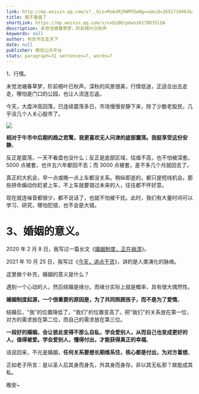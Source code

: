 ```yaml
---
link: http://mp.weixin.qq.com/s?__biz=MzAxMjM4MTEwNg==&mid=2651716063&idx=1&sn=56cd88909ffd6c3df310ae1feea5e0c9&chksm=804be702b73c6e142e60bdb13fd7478aebeb197d5fa953162acf9742d57b8cd11fbb49ef192e#rd
title: 都不看盘了
shortLink: https://mp.weixin.qq.com/s/vxQsB6tpdwnzK17BD35lQA
description: 未觉池塘春草梦，阶前梧叶已秋声
keywords: null
author: 布衣书生走天下
date: null
publisher: 微信公众平台
stats: paragraph=31 sentences=7, words=7
---
```


1、行情。

未觉池塘春草梦，阶前梧叶已秋声。深秋的风景很美，行情低迷，正适合出去走走，哪怕是门口的公园，也让人流连忘返。

今天，大盘冲高回落，已连续震荡多日，市场慢慢安静下来，除了少数老股民，几乎没几个人关心股市了。

![](https://mmbiz.qpic.cn/mmbiz_png/52ldaLQ7yeSnGgX4LNR497lYEUqqdNp5FLb93jCJ2cx4kN7kHzALPPEy7tuicHzUoMNIt66I2IgM9d3td6zWXew/640?wx_fmt=png&wxfrom=5&wx_lazy=1&wx_co=1)

**相对于牛市中后期的趋之若鹜，我更喜欢无人问津的底部震荡。我挺享受这份安静**。

反正是震荡，一天不看盘也没什么；反正是底部区域，估值不高，也不怕被深套。5000 点被套，也许五六年都回不去；而 3000 点被套，差不多几个月就回去了。

真正的大机会，早一点或晚一点上车都没关系。稍纵即逝的，都只是短线机会。那些拼命煽动你赶紧上车，不上车就要错过未来的人，往往都不怀好意。

现在就连噪音都很少，都不说话了，也就不怕被干扰。此时，我们有大量时间可以学习、研究，哪怕犯错，也不会是大错。

# 3、婚姻的意义。

2020 年 2 月 8 日，我写过一篇长文《[婚姻制度，正在崩溃](https://mp.weixin.qq.com/s/gIeuPKW1FoJYWEHph6xT2w)》。

2021 年 10 月 25 日，我写过《[今天，讲点干货](https://mp.weixin.qq.com/s/Kks4F4_SJb3FYqSCbYnG7w)》，讲的是人类演化的脉络。

这里做个补充，婚姻的意义是什么？

遇到一个心动的人，然后结婚是缘分。而缘分实际上就是概率，具有很大偶然性。

**婚姻制度起源，一个很重要的原因是，为了共同照顾孩子，而不是为了爱情**。

结婚后，"我"的位置降低了，"我们"的位置变高了。把"我们"的关系放在第一位，对方的需求放在第二位，而自己的需求放在第三位。

**一段好的婚姻，会让彼此变得不那么自私，学会爱别人，从而自己也变成更好的人，值得被爱。学会爱别人，懂得付出，才能获得真正的幸福**。

话说回来，不光是婚姻，**任何关系要想长期维系住，核心都是付出，为对方着想**。

正如老子所言：是以圣人后其身而身先，外其身而身存。非以其无私邪？故能成其私。

晚安~
